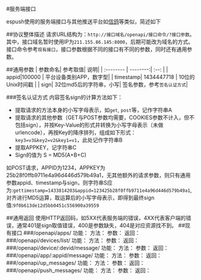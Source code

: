 #服务端接口


espush使用的服务端接口与其他推送平台如[信鸽](http://xg.qq.com/)等类似，简述如下

##协议整体描述
请求URL结构为：`http://接口域名/openapi/接口命令/?接口参数`。其中，接口域名暂时使用IP为`211.155.86.145:8000`，后期可能改为域名的方式。接口命令参考`现有接口`，接口参数根据不同的接口有不同的参数，同时还有通用参数。

##通用参数
| 参数命名|    参考取值| 说明|
| :-------- | --------:| :--: |
| appid|100000    |  平台设备类别APP，数字型|
| timestamp| 1434447718  |  10位的Unix时间戳 |
| sign|    32位md5后的字符串，小写| 签名参数，参考`签名认证方式`|

###签名认证方式
内容签名sign的计算方法如下：

- 提取请求的方法本身的小写字母表示，如`get`, `post`等，记作字符串A
- 提取请求的其他参数（GET与POST参数均需要，COOKIES参数不计入，但不包括sign），并按Key-Value的形式并转换为小写字母表示（未做urlencode），再按Key的降序排列，组成如下形式：`key3=v3&key2=v2&key1=v1`，此处记作字符串B
- 提取APPKEY，记字符串C
- Sign的值为 S = MD5(A+B+C)

如POST请求，APPID为1234，APPKEY为25b28f0ffb9711e4a96d446d579b49a1，无其他额外的请求参数，则只有通用参数appid、timestamp与sign，则字符串S应为:`gettimestamp=1433814203&appid=123425b28f0ffb9711e4a96d446d579b49a1`,对齐进行MD5运算，取运算后的小写字母表示，即得到最终sign值:`9f0b613de12d5bb0451c556900a39559`

##通用返回
使用HTTP返回码，如5XX代表服务端的错误，4XX代表客户端的错误，通常401是sign取值错误，400是参数缺失，404是对应资源找不到。
##现有接口
###/openapi/apps/
功能：
方法：
参数：
返回：
###/openapi/devices/list/
功能：
方法：
参数：
返回：
###/openapi/device/:devid/message/
功能：
方法：
参数：
返回：
###/openapi/app/:appid/message/
功能：
方法：
参数：
返回：
###/openapi/up_messages/
功能：
方法：
参数：
返回：
###/openapi/push_messages/
功能：
方法：
参数：
返回：


